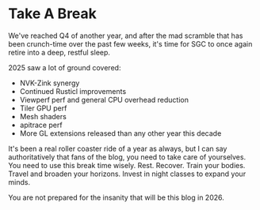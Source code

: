 # Take A Break

We've reached Q4 of another year, and after the mad scramble that has been crunch-time over the past few weeks, it's time for SGC to once again retire into a deep, restful sleep.

2025 saw a lot of ground covered:
* NVK-Zink synergy
* Continued Rusticl improvements
* Viewperf perf and general CPU overhead reduction
* Tiler GPU perf
* Mesh shaders
* apitrace perf
* More GL extensions released than any other year this decade

It's been a real roller coaster ride of a year as always, but I can say authoritatively that fans of the blog, you need to take care of yourselves. You need to use this break time wisely. Rest. Recover. Train your bodies. Travel and broaden your horizons. Invest in night classes to expand your minds.

You are not prepared for the insanity that will be this blog in 2026.